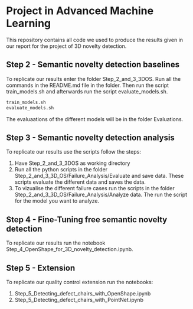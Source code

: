 # Project in Advanced Machine Learning
This repository contains all code we used to produce the results given in our report for the project of 3D novelty detection.

## Step 2 - Semantic novelty detection baselines
To replicate our results enter the folder Step_2_and_3_3DOS. Run all the commands in the README.md file in the folder. 
Then run the script train_models.sh and afterwards run the script evaluate_models.sh. 

```bash
train_models.sh
evaluate_models.sh
```

The evaluaations of the different models will be in the folder Evaluations.

## Step 3 - Semantic novelty detection analysis
To replicate our results use the scripts follow the steps:
1. Have Step_2_and_3_3DOS as working directory
2. Run all the python scripts in the folder Step_2_and_3_3D_OS/Failure_Analysis/Evaluate and save data.
   These scripts evaluate the different data and saves the data.
3. To vizualise the different failure cases run the scripts in the folder Step_2_and_3_3D_OS/Failure_Analysis/Analyze data.
   The run the script for the model you want to analyze.

## Step 4 - Fine-Tuning free semantic novelty detection
To replicate our results run the notebook Step_4_OpenShape_for_3D_novelty_detection.ipynb.

## Step 5 - Extension
To replicate our quality control extension run the notebooks:
1. Step_5_Detecting_defect_chairs_with_OpenShape.ipynb
2. Step_5_Detecting_defect_chairs_with_PointNet.ipynb
